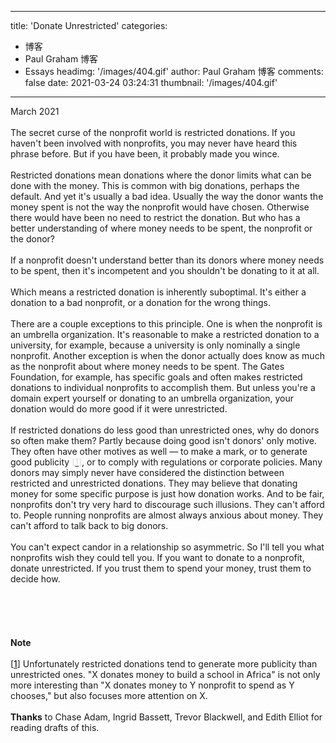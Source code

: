 
---
title: 'Donate Unrestricted'
categories: 
 - 博客
 - Paul Graham 博客
 - Essays
headimg: '/images/404.gif'
author: Paul Graham 博客
comments: false
date: 2021-03-24 03:24:31
thumbnail: '/images/404.gif'
---

<div>   
March 2021<br><br>The secret curse of the nonprofit world is restricted donations.
If you haven't been involved with nonprofits, you may never have
heard this phrase before. But if you have been, it probably made
you wince.<br><br>Restricted donations mean donations where the donor limits what can
be done with the money. This is common with big donations, perhaps
the default. And yet it's usually a bad idea. Usually the way the
donor wants the money spent is not the way the nonprofit would have
chosen. Otherwise there would have been no need to restrict the
donation. But who has a better understanding of where money needs
to be spent, the nonprofit or the donor?<br><br>If a nonprofit doesn't understand better than its donors where money
needs to be spent, then it's incompetent and you shouldn't be
donating to it at all.<br><br>Which means a restricted donation is inherently suboptimal. It's
either a donation to a bad nonprofit, or a donation for the wrong
things.<br><br>There are a couple exceptions to this principle. One is when the
nonprofit is an umbrella organization. It's reasonable to make a
restricted donation to a university, for example, because a university
is only nominally a single nonprofit. Another exception is when the
donor actually does know as much as the nonprofit about where money
needs to be spent. The Gates Foundation, for example, has specific
goals and often makes restricted donations to individual nonprofits
to accomplish them. But unless you're a domain expert yourself or
donating to an umbrella organization, your donation would do more
good if it were unrestricted.<br><br>If restricted donations do less good than unrestricted ones, why
do donors so often make them? Partly because doing good isn't donors'
only motive. They often have other motives as well — to make a mark,
or to generate good publicity
<font color="#dddddd">[<a href="http://www.paulgraham.com/donate.html#f1n"><font color="#dddddd">1</font></a>]</font>,
or to comply with regulations
or corporate policies. Many donors may simply never have considered
the distinction between restricted and unrestricted donations. They
may believe that donating money for some specific purpose is just
how donation works. And to be fair, nonprofits don't try very hard
to discourage such illusions. They can't afford to. People running
nonprofits are almost always anxious about money. They can't afford
to talk back to big donors.<br><br>You can't expect candor in a relationship so asymmetric. So I'll
tell you what nonprofits wish they could tell you. If you want to
donate to a nonprofit, donate unrestricted. If you trust them to
spend your money, trust them to decide how.<br><br><br><br><br><br>
<b>Note</b><br><br>[<a name="f1n" href="http://www.paulgraham.com/undefined"><font color="#000000">1</font></a>]
Unfortunately restricted donations tend to generate more
publicity than unrestricted ones. "X donates money to build a school
in Africa" is not only more interesting than "X donates money to Y
nonprofit to spend as Y chooses," but also focuses more attention
on X.<br><br>
<b>Thanks</b> to Chase Adam, Ingrid Bassett, Trevor Blackwell, and Edith
Elliot for reading drafts of this.<br><br>  
</div>
            